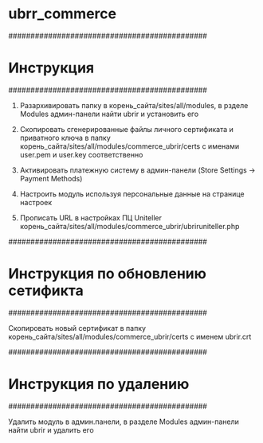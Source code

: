 # ubrr_commerce
#############################################
#                Инструкция                 #
#############################################




1) Разархивировать папку в корень_сайта/sites/all/modules, в рзделе Modules админ-панели найти ubrir и установить его

2) Скопировать сгенерированные файлы личного сертификата и приватного ключа в папку корень_сайта/sites/all/modules/commerce_ubrir/certs c именами user.pem и user.key соответственно

3) Активировать платежную систему в админ-панели (Store Settings -> Payment Methods)

4) Настроить модуль используя персональные данные на странице настроек

5) Прописать URL в настройках ПЦ Uniteller корень_сайта/sites/all/modules/commerce_ubrir/ubriruniteller.php




#############################################
#          Инструкция по обновлению сетификта      #
#############################################


Скопировать новый сертификат в папку корень_сайта/sites/all/modules/commerce_ubrir/certs c именем ubrir.crt






#############################################
#              Инструкция по удалению      #
#############################################



Удалить модуль в админ.панели, в разделе Modules админ-панели найти ubrir и удалить его


